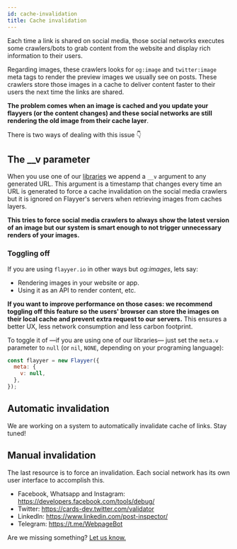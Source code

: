 ```yaml
---
id: cache-invalidation
title: Cache invalidation
---
```


Each time a link is shared on social media, those social networks executes some crawlers/bots to grab content from the website and display rich information to their users.

Regarding images, these crawlers looks for `og:image` and `twitter:image` meta tags to render the preview images we usually see on posts. These crawlers store those images in a cache to deliver content faster to their users the next time the links are shared.

**The problem comes when an image is cached and you update your flayyers (or the content changes) and these social networks are still rendering the old image from their cache layer**.

There is two ways of dealing with this issue 👇

## The __v parameter

When you use one of our [libraries](/docs/libraries) we append a `__v` argument to any generated URL. This argument is a timestamp that changes every time an URL is generated to force a cache invalidation on the social media crawlers but it is ignored on Flayyer's servers when retrieving images from caches layers.

**This tries to force social media crawlers to always show the latest version of an image but our system is smart enough to not trigger unnecessary renders of your images.**

### Toggling off

If you are using `flayyer.io` in other ways but _og:images_, lets say:

* Rendering images in your website or app.
* Using it as an API to render content, etc.

**If you want to improve performance on those cases: we recommend toggling off this feature so the users' browser can store the images on their local cache and prevent extra request to our servers.** This ensures a better UX, less network consumption and less carbon footprint.

To toggle it of —if you are using one of our libraries— just set the `meta.v` parameter to `null` (or `nil`, `NONE`, depending on your programing language):

```js
const flayyer = new Flayyer({
  meta: {
    v: null,
  },
});
```

## Automatic invalidation

We are working on a system to automatically invalidate cache of links. Stay tuned!

## Manual invalidation

The last resource is to force an invalidation. Each social network has its own user interface to accomplish this.

* Facebook, Whatsapp and Instagram: https://developers.facebook.com/tools/debug/
* Twitter: https://cards-dev.twitter.com/validator
* LinkedIn: https://www.linkedin.com/post-inspector/
* Telegram: https://t.me/WebpageBot

Are we missing something? [Let us know.](https://github.com/flayyer/flayyer-docs/issues)
